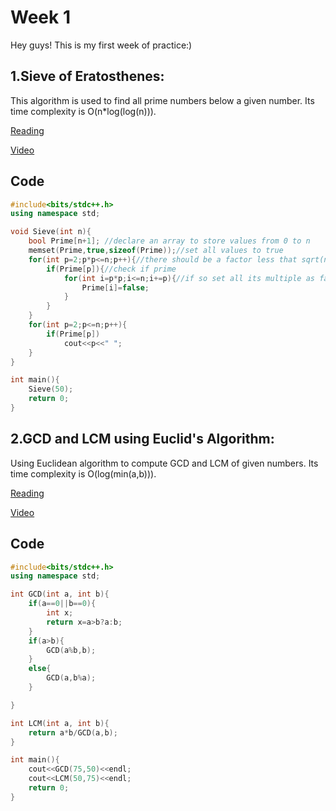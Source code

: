
# Week 1
Hey guys! This is my first week of practice:)

## 1.Sieve of Eratosthenes:
This algorithm is used to find all prime numbers below a given number.
Its time complexity is O(n*log(log(n))).

[Reading](https://www.geeksforgeeks.org/sieve-of-eratosthenes/?ref=lbp)

[Video](https://youtu.be/T8PaMnb0GPo?si=YvYk8MXK8DKNG7eq)

## Code
```cpp
#include<bits/stdc++.h>
using namespace std;

void Sieve(int n){
    bool Prime[n+1]; //declare an array to store values from 0 to n
    memset(Prime,true,sizeof(Prime));//set all values to true
    for(int p=2;p*p<=n;p++){//there should be a factor less that sqrt(n)
        if(Prime[p]){//check if prime
            for(int i=p*p;i<=n;i+=p){//if so set all its multiple as false
                Prime[i]=false;
            }
        }
    }
    for(int p=2;p<=n;p++){
        if(Prime[p])
            cout<<p<<" ";
    }
}

int main(){
    Sieve(50);
    return 0;
}
```

## 2.GCD and LCM using Euclid's Algorithm:
Using Euclidean algorithm to compute GCD and LCM of given numbers.
Its time complexity is O(log(min(a,b))).

[Reading](https://www.geeksforgeeks.org/java-program-to-find-gcd-and-lcm-of-two-numbers-using-euclids-algorithm/)

[Video](https://youtu.be/yHwneN6zJmU?si=OYrmSmMNb1Sfeewe)

## Code
```cpp
#include<bits/stdc++.h>
using namespace std;

int GCD(int a, int b){
    if(a==0||b==0){
        int x;
        return x=a>b?a:b;
    }
    if(a>b){
        GCD(a%b,b);
    }
    else{
        GCD(a,b%a);
    }

}

int LCM(int a, int b){
    return a*b/GCD(a,b);
}

int main(){
    cout<<GCD(75,50)<<endl;
    cout<<LCM(50,75)<<endl;
    return 0;
}
```

